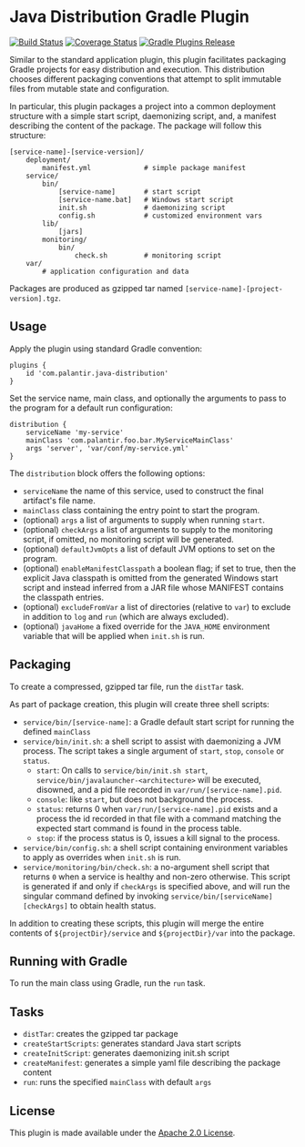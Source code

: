 Java Distribution Gradle Plugin
================================
[![Build Status](https://circleci.com/gh/palantir/gradle-java-distribution.svg?style=shield)](https://circleci.com/gh/palantir/gradle-java-distribution)
[![Coverage Status](https://coveralls.io/repos/github/palantir/gradle-java-distribution/badge.svg?branch=develop)](https://coveralls.io/github/palantir/gradle-java-distribution?branch=develop)
[![Gradle Plugins Release](https://api.bintray.com/packages/palantir/releases/gradle-java-distribution/images/download.svg)](https://plugins.gradle.org/plugin/com.palantir.java-distribution)

Similar to the standard application plugin, this plugin facilitates packaging
Gradle projects for easy distribution and execution. This distribution chooses
different packaging conventions that attempt to split immutable files from
mutable state and configuration.

In particular, this plugin packages a project into a common deployment structure
with a simple start script, daemonizing script, and, a manifest describing the
content of the package. The package will follow this structure:

    [service-name]-[service-version]/
        deployment/
            manifest.yml             # simple package manifest
        service/
            bin/
                [service-name]       # start script
                [service-name.bat]   # Windows start script
                init.sh              # daemonizing script
                config.sh            # customized environment vars
            lib/
                [jars]
            monitoring/
                bin/ 
                    check.sh         # monitoring script
        var/
            # application configuration and data

Packages are produced as gzipped tar named `[service-name]-[project-version].tgz`.

Usage
-----
Apply the plugin using standard Gradle convention:

    plugins {
        id 'com.palantir.java-distribution'
    }

Set the service name, main class, and optionally the arguments to pass to the
program for a default run configuration:

    distribution {
        serviceName 'my-service'
        mainClass 'com.palantir.foo.bar.MyServiceMainClass'
        args 'server', 'var/conf/my-service.yml'
    }

The `distribution` block offers the following options:

 * `serviceName` the name of this service, used to construct the final artifact's file name.
 * `mainClass` class containing the entry point to start the program.
 * (optional) `args` a list of arguments to supply when running `start`.
 * (optional) `checkArgs` a list of arguments to supply to the monitoring script, if omitted,
   no monitoring script will be generated.
 * (optional) `defaultJvmOpts` a list of default JVM options to set on the program.
 * (optional) `enableManifestClasspath` a boolean flag; if set to true, then the explicit Java
   classpath is omitted from the generated Windows start script and instead inferred
   from a JAR file whose MANIFEST contains the classpath entries.
 * (optional) `excludeFromVar` a list of directories (relative to `var`) to exclude in addition to
   `log` and `run` (which are always excluded).
 * (optional) `javaHome` a fixed override for the `JAVA_HOME` environment variable that will
   be applied when `init.sh` is run.


Packaging
---------
To create a compressed, gzipped tar file, run the `distTar` task.

As part of package creation, this plugin will create three shell scripts:

 * `service/bin/[service-name]`: a Gradle default start script for running
   the defined `mainClass`
 * `service/bin/init.sh`: a shell script to assist with daemonizing a JVM
   process. The script takes a single argument of `start`, `stop`, `console` or `status`.
   - `start`: On calls to `service/bin/init.sh start`,
     `service/bin/javalauncher-<architecture>` will be executed, disowned, and a pid file
     recorded in `var/run/[service-name].pid`.
   - `console`: like `start`, but does not background the process.
   - `status`: returns 0 when `var/run/[service-name].pid` exists and a
     process the id recorded in that file with a command matching the expected
     start command is found in the process table.
   - `stop`: if the process status is 0, issues a kill signal to the process.
 * `service/bin/config.sh`: a shell script containing environment variables to apply
    as overrides when `init.sh` is run.
 * `service/monitoring/bin/check.sh`: a no-argument shell script that returns `0` when
   a service is healthy and non-zero otherwise. This script is generated if and only if
   `checkArgs` is specified above, and will run the singular command defined by invoking
   `service/bin/[serviceName] [checkArgs]` to obtain health status.


In addition to creating these scripts, this plugin will merge the entire
contents of `${projectDir}/service` and `${projectDir}/var` into the package.

Running with Gradle
-------------------
To run the main class using Gradle, run the `run` task.

Tasks
-----
 * `distTar`: creates the gzipped tar package
 * `createStartScripts`: generates standard Java start scripts
 * `createInitScript`: generates daemonizing init.sh script
 * `createManifest`: generates a simple yaml file describing the package content
 * `run`: runs the specified `mainClass` with default `args`

License
-------
This plugin is made available under the [Apache 2.0 License](http://www.apache.org/licenses/LICENSE-2.0).
